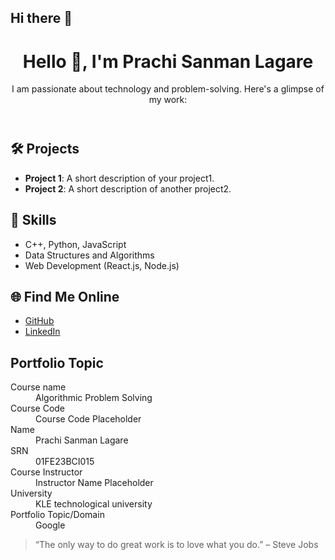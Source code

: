 ## Hi there 👋
<!DOCTYPE html>
<html lang="en">
<head>
    <meta charset="UTF-8">
    <meta name="viewport" content="width=device-width, initial-scale=1.0">
    <title>Portfolio</title>
    <link rel="stylesheet" href="style.css">
    <link href="https://fonts.googleapis.com/css2?family=Poppins:wght@300;400;600&display=swap" rel="stylesheet">
</head>
<body>
    <header>
        <h1>Hello 👋, I'm Prachi Sanman Lagare </h1>
        <p>I am passionate about technology and problem-solving. Here's a glimpse of my work:</p>
    </header>

  <section>
        <h2>🛠️ Projects</h2>
        <ul>
            <li><strong>Project 1</strong>: A short description of your project1.</li>
            <li><strong>Project 2</strong>: A short description of another project2.</li>
        </ul>

   <h2>🚀 Skills</h2>
        <ul>
            <li>C++, Python, JavaScript</li>
            <li>Data Structures and Algorithms</li>
            <li>Web Development (React.js, Node.js)</li>
        </ul>

       
        
<h2>🌐 Find Me Online</h2>
        <ul>
            <li><a href="https://github.com/your-github-username" target="_blank">GitHub</a></li>
            <li><a href="https://linkedin.com/in/your-linkedin-profile" target="_blank">LinkedIn</a></li>
        </ul>

   <h2>Portfolio Topic</h2>
        <dl>
            <dt>Course name</dt>
            <dd>Algorithmic Problem Solving</dd>

   <dt>Course Code</dt>
            <dd>Course Code Placeholder</dd>

  <dt>Name</dt>
            <dd>Prachi Sanman Lagare</dd>

   <dt>SRN</dt>
            <dd>01FE23BCI015</dd>

  <dt>Course Instructor</dt>
            <dd>Instructor Name Placeholder</dd>

  <dt>University</dt>
            <dd>KLE technological university</dd>

   <dt>Portfolio Topic/Domain</dt>
            <dd>Google</dd>
        </dl>

   <blockquote>“The only way to do great work is to love what you do.” – Steve Jobs</blockquote>
    </section>
</body>
</html>
<!--
**Prachi-lagare/Prachi-lagare** is a ✨ _special_ ✨ repository because its `README.md` (this file) appears on your GitHub profile.

Here are some ideas to get you started:

- 🔭 I’m currently working on ...
- 🌱 I’m currently learning ...
- 👯 I’m looking to collaborate on ...
- 🤔 I’m looking for help with ...
- 💬 Ask me about ...
- 📫 How to reach me: ...
- 😄 Pronouns: ...
- ⚡ Fun fact: ...
-->
